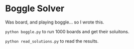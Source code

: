 # Boggle Solver
Was board, and playing boggle... so I wrote this.

`python boggle.py` to run 1000 boards and get their soluitons.

`python read_solutions.py` to read the results.
